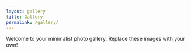 ```yaml
---
layout: gallery
title: Gallery
permalink: /gallery/
---
```

Welcome to your minimalist photo gallery. Replace these images with your own!